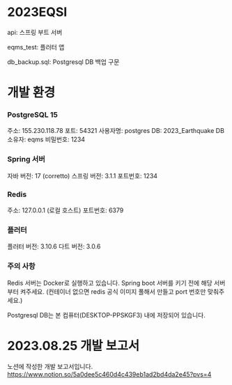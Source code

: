 # 2023EQSI
api: 스프링 부트 서버

eqms_test: 플러터 앱

db_backup.sql: Postgresql DB 백업 구문

# 개발 환경
### PostgreSQL 15
주소: 155.230.118.78
포트: 54321
사용자명: postgres
DB: 2023_Earthquake
DB 소유자: eqms
비밀번호: 1234

### Spring 서버
자바 버전: 17 (corretto)
스프링 버전: 3.1.1
포트번호: 1234
### Redis
주소: 127.0.0.1 (로컬 호스트)
포트번호: 6379
### 플러터

플러터 버전: 3.10.6
다트 버전: 3.0.6
### 주의 사항
Redis 서버는 Docker로 실행하고 있습니다. Spring boot 서버를 키기 전에 해당 서버부터 켜주세요. (컨테이너 없으면 redis 공식 이미지 풀해서 만들고 port 번호만 맞춰주세요.)

Postgresql DB는 본 컴퓨터(DESKTOP-PPSKGF3) 내에 저장되어 있습니다.
# 2023.08.25 개발 보고서
노션에 작성한 개발 보고서입니다. https://www.notion.so/5a0dee5c460d4c439eb1ad2bd4da2e45?pvs=4

